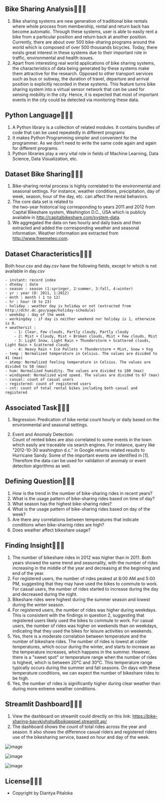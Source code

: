 ## Bike Sharing Analysis🍓🍋🍐
1. Bike sharing systems are new generation of traditional bike rentals where whole process from membership, rental and return 
back has become automatic. Through these systems, user is able to easily rent a bike from a particular position and return 
back at another position. Currently, there are about over 500 bike-sharing programs around the world which is composed of 
over 500 thousands bicycles. Today, there exists great interest in these systems due to their important role in traffic, 
environmental and health issues. 
2. Apart from interesting real world applications of bike sharing systems, the characteristics of data being generated by
these systems make them attractive for the research. Opposed to other transport services such as bus or subway, the duration
of travel, departure and arrival position is explicitly recorded in these systems. This feature turns bike sharing system into
a virtual sensor network that can be used for sensing mobility in the city. Hence, it is expected that most of important
events in the city could be detected via monitoring these data.

## Python Language🍓🍋🍐
1. A Python library is a collection of related modules. It contains bundles of code that can be used repeatedly in different programs
2. It makes Python Programming simpler and convenient for the programmer. As we don’t need to write the same code again and again for different programs.
3. Python libraries play a very vital role in fields of Machine Learning, Data Science, Data Visualization, etc.

## Dataset Bike Sharing🍓🍋🍐
1. Bike-sharing rental process is highly correlated to the environmental and seasonal settings. For instance, weather conditions,
precipitation, day of week, season, hour of the day, etc. can affect the rental behaviors.
2. The core data set is related to  
the two-year historical log corresponding to years 2011 and 2012 from Capital Bikeshare system, Washington D.C., USA which is 
publicly available in http://capitalbikeshare.com/system-data.
3. We aggregated the data on two hourly and daily basis and then 
extracted and added the corresponding weather and seasonal information. Weather information are extracted from http://www.freemeteo.com.

## Dataset Characteristics🍓🍋🍐
Both hour.csv and day.csv have the following fields, except hr which is not available in day.csv
	
	- instant: record index
	- dteday : date
	- season : season (1:springer, 2:summer, 3:fall, 4:winter)
	- yr : year (0: 2011, 1:2012)
	- mnth : month ( 1 to 12)
	- hr : hour (0 to 23)
	- holiday : weather day is holiday or not (extracted from http://dchr.dc.gov/page/holiday-schedule)
	- weekday : day of the week
	- workingday : if day is neither weekend nor holiday is 1, otherwise is 0.
	+ weathersit : 
		- 1: Clear, Few clouds, Partly cloudy, Partly cloudy
		- 2: Mist + Cloudy, Mist + Broken clouds, Mist + Few clouds, Mist
		- 3: Light Snow, Light Rain + Thunderstorm + Scattered clouds, Light Rain + Scattered clouds
		- 4: Heavy Rain + Ice Pallets + Thunderstorm + Mist, Snow + Fog
	- temp : Normalized temperature in Celsius. The values are divided to 41 (max)
	- atemp: Normalized feeling temperature in Celsius. The values are divided to 50 (max)
	- hum: Normalized humidity. The values are divided to 100 (max)
	- windspeed: Normalized wind speed. The values are divided to 67 (max)
	- casual: count of casual users
	- registered: count of registered users
	- cnt: count of total rental bikes including both casual and registered
   
## Associated Task🍓🍋🍐
1. Regression: 
		Predication of bike rental count hourly or daily based on the environmental and seasonal settings.
	
2. Event and Anomaly Detection:  
		Count of rented bikes are also correlated to some events in the town which easily are traceable via search engines.
		For instance, query like "2012-10-30 washington d.c." in Google returns related results to Hurricane Sandy. Some of the important events are 
		identified in [1]. Therefore the data can be used for validation of anomaly or event detection algorithms as well.

## Defining Question🍓🍋🍐
1. How is the trend in the number of bike-sharing rides in recent years?
2. What is the usage pattern of bike-sharing rides based on time of day?
3. What season has the highest bike-sharing rides?
4. What is the usage pattern of bike-sharing rides based on day of the week?
5. Are there any correlations between temperatures that indicate conditions when bike-sharing rides are high?
6. Does weather affect bikeshare usage?

## Finding Insight🍓🍋🍐
1. The number of bikeshare rides in 2012 was higher than in 2011. Both years showed the same trend and seasonality, with the number of rides increasing in the middle of the year and decreasing at the beginning and end of the year.
2. For registered users, the number of rides peaked at 8:00 AM and 5:00 PM, suggesting that they may have used the bikes to commute to work. For casual users, the number of rides started to increase during the day and decreased during the night.
3. Bikeshare rides were highest during the summer season and lowest during the winter season.
4. For registered users, the number of rides was higher during weekdays. This is consistent with the findings in question 2, suggesting that registered users likely used the bikes to commute to work. For casual users, the number of rides was higher on weekends than on weekdays, indicating that they used the bikes for leisure activities on weekends.
5. Yes, there is a moderate correlation between temperature and the number of bikeshare rides. The number of rides is lowest at colder temperatures, which occur during the winter, and starts to increase as the temperature increases, which happens in the summer. However, there is a "sweet spot" or temperature range when the number of rides is highest, which is between 20°C and 30°C. This temperature range typically occurs during the summer and fall seasons. On days with these temperature conditions, we can expect the number of bikeshare rides to be high.
6. Yes, the number of rides is significantly higher during clear weather than during more extreme weather conditions.
   
## Streamlit Dashboard🍓🍋🍐
1. View the dashboard on streamlit could directly on this link: https://bike-sharing-bayvkjyhshu6bsikqpppel.streamlit.ap/ 
2. The dashboard shows the count of total rides across the year and season. It also shows the difference casual riders and registered riders use of the bikesharing service, based on hour and day of the week.

![image](https://github.com/diantyapitaloka/Bike-Sharing/assets/147487436/3a8f8cd3-5d49-4aa3-a2b6-8c011dcecc0b)

![image](https://github.com/diantyapitaloka/Bike-Sharing/assets/147487436/c37e20f3-a218-4d93-bb7d-ffc7000c8403)

![image](https://github.com/diantyapitaloka/Bike-Sharing/assets/147487436/a9922a75-aaa4-4804-9912-423058c261f0)

## License🍓🍋🍐
- Copyright by Diantya Pitaloka
